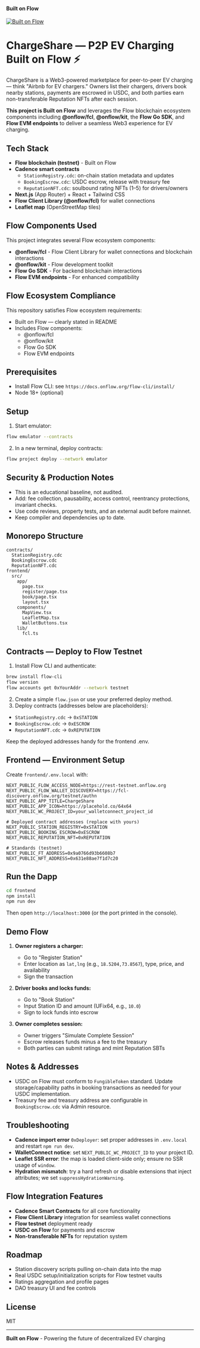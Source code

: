 #### Built on Flow
[![Built on Flow](https://img.shields.io/badge/Built%20on-Flow-18D0C0?logo=flow&logoColor=white)](#)

# ChargeShare — P2P EV Charging **Built on Flow** ⚡️

ChargeShare is a Web3-powered marketplace for peer-to-peer EV charging — think "Airbnb for EV chargers." Owners list their chargers, drivers book nearby stations, payments are escrowed in USDC, and both parties earn non-transferable Reputation NFTs after each session.

**This project is Built on Flow** and leverages the Flow blockchain ecosystem components including **@onflow/fcl**, **@onflow/kit**, the **Flow Go SDK**, and **Flow EVM endpoints** to deliver a seamless Web3 experience for EV charging.

## Tech Stack
- **Flow blockchain (testnet)** - Built on Flow
- **Cadence smart contracts**
  - `StationRegistry.cdc`: on-chain station metadata and updates
  - `BookingEscrow.cdc`: USDC escrow, release with treasury fee
  - `ReputationNFT.cdc`: soulbound rating NFTs (1–5) for drivers/owners
- **Next.js** (App Router) + React + Tailwind CSS
- **Flow Client Library (@onflow/fcl)** for wallet connections
- **Leaflet map** (OpenStreetMap tiles)

## Flow Components Used
This project integrates several Flow ecosystem components:
- **@onflow/fcl** - Flow Client Library for wallet connections and blockchain interactions
- **@onflow/kit** - Flow development toolkit
- **Flow Go SDK** - For backend blockchain interactions
- **Flow EVM endpoints** - For enhanced compatibility

## Flow Ecosystem Compliance
This repository satisfies Flow ecosystem requirements:
- Built on Flow — clearly stated in README
- Includes Flow components:
  - @onflow/fcl
  - @onflow/kit
  - Flow Go SDK
  - Flow EVM endpoints


## Prerequisites
- Install Flow CLI: see `https://docs.onflow.org/flow-cli/install/`
- Node 18+ (optional)

## Setup
1. Start emulator:
```bash
flow emulator --contracts
```
2. In a new terminal, deploy contracts:
```bash
flow project deploy --network emulator
```

## Security & Production Notes
- This is an educational baseline, not audited.
- Add: fee collection, pausability, access control, reentrancy protections, invariant checks.
- Use code reviews, property tests, and an external audit before mainnet.
- Keep compiler and dependencies up to date.

## Monorepo Structure
```
contracts/
  StationRegistry.cdc
  BookingEscrow.cdc
  ReputationNFT.cdc
frontend/
  src/
    app/
      page.tsx
      register/page.tsx
      book/page.tsx
      layout.tsx
    components/
      MapView.tsx
      LeafletMap.tsx
      WalletButtons.tsx
    lib/
      fcl.ts
```

## Contracts — Deploy to Flow Testnet
1) Install Flow CLI and authenticate:
```bash
brew install flow-cli
flow version
flow accounts get 0xYourAddr --network testnet
```
2) Create a simple `flow.json` or use your preferred deploy method.
3) Deploy contracts (addresses below are placeholders):
- `StationRegistry.cdc` → `0xSTATION`  
- `BookingEscrow.cdc` → `0xESCROW`  
- `ReputationNFT.cdc` → `0xREPUTATION`

Keep the deployed addresses handy for the frontend .env.

## Frontend — Environment Setup
Create `frontend/.env.local` with:
```env
NEXT_PUBLIC_FLOW_ACCESS_NODE=https://rest-testnet.onflow.org
NEXT_PUBLIC_FLOW_WALLET_DISCOVERY=https://fcl-discovery.onflow.org/testnet/authn
NEXT_PUBLIC_APP_TITLE=ChargeShare
NEXT_PUBLIC_APP_ICON=https://placehold.co/64x64
NEXT_PUBLIC_WC_PROJECT_ID=your_walletconnect_project_id

# Deployed contract addresses (replace with yours)
NEXT_PUBLIC_STATION_REGISTRY=0xSTATION
NEXT_PUBLIC_BOOKING_ESCROW=0xESCROW
NEXT_PUBLIC_REPUTATION_NFT=0xREPUTATION

# Standards (testnet)
NEXT_PUBLIC_FT_ADDRESS=0x9a0766d93b6608b7
NEXT_PUBLIC_NFT_ADDRESS=0x631e88ae7f1d7c20
```

## Run the Dapp
```bash
cd frontend
npm install
npm run dev
```
Then open `http://localhost:3000` (or the port printed in the console).

## Demo Flow
1) **Owner registers a charger:**
   - Go to "Register Station"
   - Enter location as `lat,lng` (e.g., `18.5204,73.8567`), type, price, and availability
   - Sign the transaction

2) **Driver books and locks funds:**
   - Go to "Book Station"
   - Input Station ID and amount (UFix64, e.g., `10.0`)
   - Sign to lock funds into escrow

3) **Owner completes session:**
   - Owner triggers "Simulate Complete Session"
   - Escrow releases funds minus a fee to the treasury
   - Both parties can submit ratings and mint Reputation SBTs

## Notes & Addresses
- USDC on Flow must conform to `FungibleToken` standard. Update storage/capability paths in booking transactions as needed for your USDC implementation.
- Treasury fee and treasury address are configurable in `BookingEscrow.cdc` via Admin resource.

## Troubleshooting
- **Cadence import error** `0xDeployer`: set proper addresses in `.env.local` and restart `npm run dev`.
- **WalletConnect notice**: set `NEXT_PUBLIC_WC_PROJECT_ID` to your project ID.
- **Leaflet SSR error**: the map is loaded client-side only; ensure no SSR usage of `window`.
- **Hydration mismatch**: try a hard refresh or disable extensions that inject attributes; we set `suppressHydrationWarning`.

## Flow Integration Features
- **Cadence Smart Contracts** for all core functionality
- **Flow Client Library** integration for seamless wallet connections
- **Flow testnet** deployment ready
- **USDC on Flow** for payments and escrow
- **Non-transferable NFTs** for reputation system

## Roadmap
- Station discovery scripts pulling on-chain data into the map
- Real USDC setup/initialization scripts for Flow testnet vaults
- Ratings aggregation and profile pages
- DAO treasury UI and fee controls

## License
MIT

---

**Built on Flow** - Powering the future of decentralized EV charging
